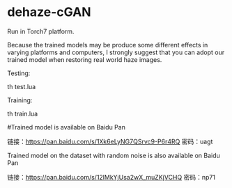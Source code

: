 # dehaze-cGAN
Run in Torch7 platform.

Because the trained models may be produce some different effects in varying platforms and computers, I strongly suggest that you can adopt our trained model when restoring real world haze images.

Testing:

th test.lua

Training:

th train.lua

#Trained model is available on Baidu Pan

链接：https://pan.baidu.com/s/1Xk6eLyNG7QSrvc9-P6r4RQ 密码：uagt

Trained model on the dataset with random noise is also available on Baidu Pan

链接：https://pan.baidu.com/s/12lMkYjUsa2wX_muZKjVCHQ 密码：np71

